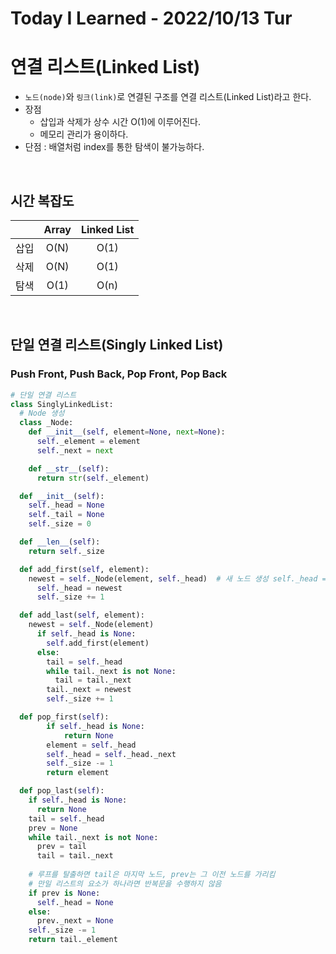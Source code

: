 # Today I Learned - 2022/10/13 Tur

# 연결 리스트(Linked List)
- `노드(node)`와 `링크(link)`로 연결된 구조를 연결 리스트(Linked List)라고 한다.
- 장점
  - 삽입과 삭제가 상수 시간 O(1)에 이루어진다.
  - 메모리 관리가 용이하다.
- 단점 : 배열처럼 index를 통한 탐색이 불가능하다.
<br>

## 시간 복잡도
||Array|Linked List|
|:---:|:---:|:---:|
|삽입|O(N)|O(1)|
|삭제|O(N)|O(1)|
|탐색|O(1)|O(n)|
<br>

## 단일 연결 리스트(Singly Linked List)
### Push Front, Push Back, Pop Front, Pop Back
```python
# 단일 연결 리스트
class SinglyLinkedList:
  # Node 생성
  class _Node:
    def __init__(self, element=None, next=None):
      self._element = element
      self._next = next

    def __str__(self):
      return str(self._element)

  def __init__(self):
    self._head = None
    self._tail = None
    self._size = 0

  def __len__(self):
    return self._size

  def add_first(self, element):
    newest = self._Node(element, self._head)  # 새 노드 생성 self._head = newest
      self._head = newest
      self._size += 1

  def add_last(self, element):
    newest = self._Node(element)
      if self._head is None:
        self.add_first(element)
      else:
        tail = self._head
        while tail._next is not None:
          tail = tail._next
        tail._next = newest
        self._size += 1

  def pop_first(self):
        if self._head is None:
            return None
        element = self._head
        self._head = self._head._next
        self._size -= 1
        return element

  def pop_last(self):
    if self._head is None:
      return None
    tail = self._head
    prev = None
    while tail._next is not None:
      prev = tail
      tail = tail._next
        
    # 루프를 탈출하면 tail은 마지막 노드, prev는 그 이전 노드를 가리킴
    # 만일 리스트의 요소가 하나라면 반복문을 수행하지 않음
    if prev is None:
      self._head = None
    else:
      prev._next = None
    self._size -= 1
    return tail._element
```
